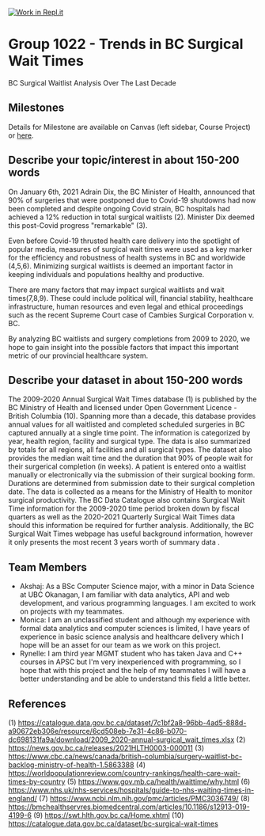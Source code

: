 [![Work in Repl.it](https://classroom.github.com/assets/work-in-replit-14baed9a392b3a25080506f3b7b6d57f295ec2978f6f33ec97e36a161684cbe9.svg)](https://classroom.github.com/online_ide?assignment_repo_id=362944&assignment_repo_type=GroupAssignmentRepo)
# Group 1022 - Trends in BC Surgical Wait Times

BC Surgical Waitlist Analysis Over The Last Decade

## Milestones

Details for Milestone are available on Canvas (left sidebar, Course Project) or [here](https://firas.moosvi.com/courses/data301/project/milestone01.html).

## Describe your topic/interest in about 150-200 words

On January 6th, 2021 Adrain Dix, the BC Minister of Health, announced that 90% of surgeries that were postponed due to Covid-19 shutdowns had now been completed and despite ongoing Covid strain, BC hospitals had achieved a 12% reduction in total surgical waitlists (2). Minister Dix deemed this post-Covid progress "remarkable" (3).

Even before Covid-19 thrusted health care delivery into the spotlight of popular media, measures of surgical wait times were used as a key marker for the efficiency and robustness of health systems in BC and worldwide (4,5,6).  Minimizing surgical waitlists is deemed an important factor in keeping individuals and populations healthy and productive. 

There are many factors that may impact surgical waitlists and wait times(7,8,9).  These could include political will, financial stability, healthcare infrastructure, human resources and even legal and ethical proceedings such as the recent Supreme Court case of Cambies Surgical Corporation v. BC.  

By analyzing BC waitlists and surgery completions from 2009 to 2020, we hope to gain insight into the possible factors that impact this important metric of our provincial healthcare system.

## Describe your dataset in about 150-200 words

The 2009-2020 Annual Surgical Wait Times database (1) is published by the BC Ministry of Health and licensed under Open Government Licence - British Columbia (10).  Spanning more than a decade, this database provides annual values for all waitlisted and completed scheduled surgeries in BC captured annually at a single time point.  The information is categorized by year, health region, facility and surgical type.  The data is also summarized by totals for all regions, all facilities and all surgical types.  The dataset also provides the median wait time and the duration that 90% of people wait for their surgerical completion (in weeks).  A patient is entered onto a waitlist manually or electronically via the submission of their surgical booking form.  Durations are determined from submission date to their surgical completion date. The data is collected as a means for the Ministry of Health to monitor surgical productivity.  The BC Data Catalogue also contains Surgical Wait Time information for the 2009-2020 time period broken down by fiscal quarters as well as the 2020-2021 Quarterly Surgical Wait Times data should this information be required for further analysis.  Additionally, the BC Surgical Wait Times webpage has useful background information, however it only presents the most recent 3 years worth of summary data .

## Team Members

- Akshaj: As a BSc Computer Science major, with a minor in Data Science at UBC Okanagan, I am familiar with data analytics, API and web development, and various programming languages. I am excited to work on projects with my teammates. 
- Monica: I am an unclassified student and although my experience with formal data analytics and computer sciences is limited, I have years of experience in basic science analysis and healthcare delivery which I hope will be an asset for our team as we work on this project.   
- Rynelle: I am third year MGMT student who has taken Java and C++ courses in APSC but I'm very inexperienced with programming, so I hope that with this project and the help of my teammates I will have a better understanding and be able to understand this field a little better.

## References

(1) https://catalogue.data.gov.bc.ca/dataset/7c1bf2a8-96bb-4ad5-888d-a90672eb306e/resource/6cd508eb-7e31-4c86-b070-dc698131fa9a/download/2009_2020-annual-surgical_wait_times.xlsx
(2)  https://news.gov.bc.ca/releases/2021HLTH0003-000011
(3) https://www.cbc.ca/news/canada/british-columbia/surgery-waitlist-bc-backlog-ministry-of-health-1.5863388
(4) https://worldpopulationreview.com/country-rankings/health-care-wait-times-by-country
(5) https://www.gov.mb.ca/health/waittime/why.html
(6) https://www.nhs.uk/nhs-services/hospitals/guide-to-nhs-waiting-times-in-england/
(7) https://www.ncbi.nlm.nih.gov/pmc/articles/PMC3036749/
(8) https://bmchealthservres.biomedcentral.com/articles/10.1186/s12913-019-4199-6
(9) https://swt.hlth.gov.bc.ca/Home.xhtml
(10) https://catalogue.data.gov.bc.ca/dataset/bc-surgical-wait-times
